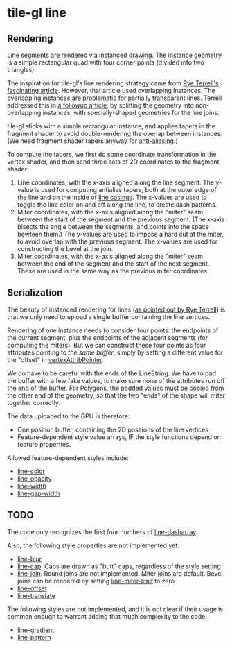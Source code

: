 # tile-gl line

## Rendering
Line segments are rendered via [instanced drawing][]. The instance geometry is
a simple rectangular quad with four corner points (divided into two triangles).

The inspiration for tile-gl's line rendering strategy came from
[Rye Terrell's fascinating article][Terrell 1]. However, that article used
overlapping instances. The overlapping instances are problematic for partially
transparent lines. Terrell addressed this in [a followup article][Terrell 2],
by splitting the geometry into non-overlapping instances, with specially-shaped
geometries for the line joins.

tile-gl sticks with a simple rectangular instance, and applies tapers in the
fragment shader to avoid double-rendering the overlap between instances.
(We need fragment shader tapers anyway for [anti-aliasing][].)

To compute the tapers, we first do some coordinate transformation in the vertex
shader, and then send three sets of 2D coordinates to the fragment shader:
1. Line coordinates, with the x-axis aligned along the line segment. The y-value
   is used for computing antialias tapers, both at the outer edge of the line
   and on the inside of [line casings][]. The x-values are used to toggle
   the line color on and off along the line, to create dash patterns.
2. Miter coordinates, with the x-axis aligned along the "miter" seam between
   the start of the segment and the previous segment. (The x-axis bisects the
   angle between the segments, and points into the space bewteen them.)
   The y-values are used to impose a hard cut at the miter, to avoid overlap
   with the previous segment. The x-values are used for constructing the bevel
   at the join.
3. Miter coordinates, with the x-axis aligned along the "miter" seam between
   the end of the segment and the start of the next segment. These are used
   in the same way as the previous miter coordinates.

[instanced drawing]: https://webgl2fundamentals.org/webgl/lessons/webgl-instanced-drawing.html
[Terrell 1]: https://wwwtyro.net/2019/11/18/instanced-lines.html
[Terrell 2]: https://wwwtyro.net/2021/10/01/instanced-lines-part-2.html
[anti-aliasing]: https://blog.mapbox.com/drawing-antialiased-lines-with-opengl-8766f34192dc
[line casings]: https://maplibre.org/maplibre-gl-js-docs/style-spec/layers/#paint-line-line-gap-width

## Serialization
The beauty of instanced rendering for lines
([as pointed out by Rye Terrell][Terrell 1])
is that we only need to upload a single buffer containing the line vertices.

Rendering of one instance needs to consider four points: the endpoints of the
current segment, plus the endpoints of the adjacent segments (for computing
the miters). But we can construct these four points as four attributes pointing
to *the same buffer*, simply by setting a different value for the "offset" in
[vertexAttribPointer][].

We do have to be careful with the ends of the LineString. We have to pad the
buffer with a few fake values, to make sure none of the attributes run off the
end of the buffer. For Polygons, the padded values must be copied from the other
end of the geometry, so that the two "ends" of the shape will miter together
correctly.

The data uploaded to the GPU is therefore:
- One position buffer, containing the 2D positions of the line vertices
- Feature-dependent style value arrays, IF the style functions depend on feature
  properties.

Allowed feature-dependent styles include:
- [line-color](https://maplibre.org/maplibre-gl-js-docs/style-spec/layers/#paint-line-line-color)
- [line-opacity](https://maplibre.org/maplibre-gl-js-docs/style-spec/layers/#paint-line-line-opacity)
- [line-width](https://maplibre.org/maplibre-gl-js-docs/style-spec/layers/#paint-line-line-width)
- [line-gap-width](https://maplibre.org/maplibre-gl-js-docs/style-spec/layers/#paint-line-line-gap-width)

[vertexAttribPointer]: https://developer.mozilla.org/en-US/docs/Web/API/WebGLRenderingContext/vertexAttribPointer

## TODO
The code only recognizes the first four numbers of [line-dasharray][].

Also, the following style properties are not implemented yet:
- [line-blur](https://maplibre.org/maplibre-gl-js-docs/style-spec/layers/#paint-line-line-blur)
- [line-cap](https://maplibre.org/maplibre-gl-js-docs/style-spec/layers/#layout-line-line-cap).
  Caps are drawn as "butt" caps, regardless of the style setting
- [line-join](https://maplibre.org/maplibre-gl-js-docs/style-spec/layers/#layout-line-line-join).
  Round joins are not implemented. Miter joins are default. Bevel joins can
  be rendered by setting [line-miter-limit][] to zero
- [line-offset](https://maplibre.org/maplibre-gl-js-docs/style-spec/layers/#paint-line-line-offset)
- [line-translate](https://maplibre.org/maplibre-gl-js-docs/style-spec/layers/#paint-line-line-translate)

The following styles are not implemented, and it is not clear if their usage
is common enough to warrant adding that much complexity to the code:
- [line-gradient](https://maplibre.org/maplibre-gl-js-docs/style-spec/layers/#paint-line-line-gradient)
- [line-pattern](https://maplibre.org/maplibre-gl-js-docs/style-spec/layers/#paint-line-line-pattern)

[line-dasharray]: https://maplibre.org/maplibre-gl-js-docs/style-spec/layers/#paint-line-line-dasharray
[line-miter-limit]: https://maplibre.org/maplibre-gl-js-docs/style-spec/layers/#layout-line-line-miter-limit
